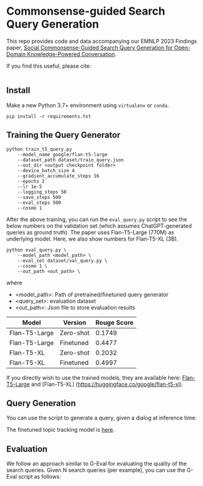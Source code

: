 # Commonsense-guided Search Query Generation

This repo provides code and data accompanying our EMNLP 2023 Findings paper, [Social Commonsense-Guided Search Query Generation for
Open-Domain Knowledge-Powered Conversation]().

If you find this useful, please cite:
```
```

## Install

Make a new Python 3.7+ environment using `virtualenv` or `conda`.

```
pip install -r requirements.txt
```

## Training the Query Generator

```
python train_t5_query.py 
    --model_name google/flan-t5-large 
    --dataset_path dataset/train_query.json 
    --out_dir <output checkpoint folder>
    --device_batch_size 4 
    --gradient_accumulate_steps 16 
    --epochs 2 
    --lr 1e-5 
    --logging_steps 50 
    --save_steps 500 
    --eval_steps 500  
    --cosmo 1
```

After the above training, you can run the `eval_query.py` script to see the below numbers on the validation set (which assumes ChatGPT-generated queries as ground truth). The paper uses Flan-T5-Large (770M) as underlying model. Here, we also show numbers for Flan-T5-XL (3B).

```
python eval_query.py \
    --model_path <model_path> \
    --eval_set dataset/val_query.py \
    --cosmo 1 \
    --out_path <out_path> \
```

where 
- <model_path>: Path of pretrained/finetuned query generator 
- <query_set>: evaluation dataset
- <out_path>: Json file to store evaluation results

| Model | Version | Rouge Score |
|  ----  | ----  | ---- | 
| Flan-T5-Large | Zero-shot | 0.1749 |
| Flan-T5-Large | Finetuned | 0.4477 |
| Flan-T5-XL | Zero-shot | 0.2032 |
| Flan-T5-XL | Finetuned | 0.4997 | 

If you directly wish to use the trained models, they are available here: [Flan-T5-Large](https://huggingface.co/google/flan-t5-large) and [Flan-T5-XL]
(https://huggingface.co/google/flan-t5-xl). 

## Query Generation

You can use the script to generate a query, given a dialog at inference time:

The finetuned topic tracking model is [here]().



## Evaluation

We follow an approach similar to G-Eval for evaluating the quality of the search queries. Given N search queries (per example), you can use the G-Eval script as follows:
